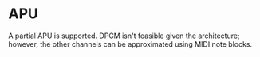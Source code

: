 APU
==========

A partial APU is supported. DPCM isn't feasible given the architecture; however, the other channels can be approximated using MIDI note blocks.

